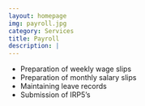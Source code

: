 ```yaml
---
layout: homepage
img: payroll.jpg
category: Services
title: Payroll
description: |
---
```

<ul>
    <li>Preparation of weekly wage slips</li>
    <li>Preparation of monthly salary slips</li>
    <li>Maintaining leave records</li>
    <li>Submission of IRP5’s</li>
</ul>
